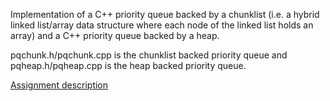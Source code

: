 Implementation of a C++ priority queue backed by a chunklist (i.e. a hybrid linked list/array data structure where each node of the linked list holds an array) and a C++ priority queue backed by a heap. 

pqchunk.h/pqchunk.cpp is the chunklist backed priority queue and pqheap.h/pqheap.cpp is the heap backed priority queue. 

[Assignment description](http://see.stanford.edu/materials/icspacs106b/H32-Assign6Pqueue.pdf)